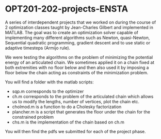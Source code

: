 # OPT201-202-projects-ENSTA
A series of interdependent projects that we worked on during the course of 2 optimization classes taught by Jean-Charles Gilbert and implemented in MATLAB. The goal was to create an optimization solver capable of implementing many different algorithms such as Newton, quasi-Newton, Sequential quadratic programming, gradient descent and to use static or adaptive timesteps (Armijo rule). 

We were testing the algorithms on the problem of minimizing the potential energy of an articulated chain. We sometimes applied it on a chain fixed at both extremities with no floor below and then also used it by imposing a floor below the chain acting as constraints of the minimization problem. 

You will find a folder with the matlab scripts: 
  - sqp.m corresponds to the optimizer
  - ch.m corresponds to the problem of the articulated chain which allows us to modify the lengths, number of vertices, plot the chain etc. 
  - cholmod.m is a function to do a Cholesky factorization
  - plancher.m is a script that generates the floor under the chain for the constrained problem
  - chs.m is the implementation of the chain based on ch.m

You will then find the pdfs we submitted for each of the project phase. 
